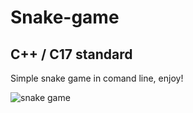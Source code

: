 # Snake-game
## C++ / C17 standard

Simple snake game in comand line, enjoy!

![snake game](https://user-images.githubusercontent.com/39993982/66236301-70c5dc00-e6f2-11e9-967a-6e108c4c8f86.png)
